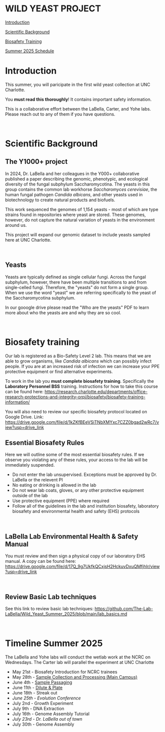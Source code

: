 # WILD YEAST PROJECT

[Introduction](#Introduction)

[Scientific Background](#Scientific-Background)

[Biosafety Training](#Biosafety-training)

[Summer 2025 Schedule](#Timeline-Summer-2025)

# Introduction

This summer, you will paricipate in the first wild yeast collection at UNC Charlotte. 

You **must read this thoroughly**! It contains important safety information. 

This is a collaborative effort between the LaBella, Carter, and Yohe labs. Please reach out to any of them if you have questions. 

&nbsp;
&nbsp;

# Scientific Background

## The Y1000+ project
In 2024, Dr. LaBella and her colleagues in the Y000+ collaborative published a paper describing the genomic, phenotypic, and ecological diversity of the fungal subphylum Saccharomycotina. The yeasts in this group contains the common lab workhorse _Saccharomyces cerevisiae_, the human fungal pathogen _Candida albicans_, and other yeasts used in biotechnology to create natural products and biofuels. 

This work sequenced the genomes of 1,154 yeasts - most of which are type strains found in repositories where yeast are stored. These genomes, however, do not capture the natural variation of yeasts in the environment around us. 

This project will expand our genomic dataset to include yeasts sampled here at UNC Charlotte.

&nbsp;
&nbsp;

## Yeasts

Yeasts are typically defined as single cellular fungi. Across the fungal subphylum, however, there have been multiple transitions to and from single-celled fungi. Therefore, the "yeasts" do not form a single group. When we use the word "yeast" we are referring specifically to the yeast of the Saccharomycotina subphylum. 

In our gooogle drive please read the "Who are the yeasts" PDF to learn more about who the yeasts are and why they are so cool. 

&nbsp;
&nbsp;

# Biosafety training

Our lab is registered as a Bio-Safety Level 2 lab. This means that we are able to grow organisms, like _Candida albicans_ which can possibly infect people. If you are at an increased risk of infection we can increase your PPE protective equipment or find alternative experiments. 

To work in the lab you **must complete biosafety training**. Specifically the **Laboratory Personnel BSS** training. Instructions for how to take this course can be found here: https://research.charlotte.edu/departments/office-research-protections-and-integrity-orpi/biosafety/biosafety-training-information/

You will also need to review our specific biosafety protocol located on Google Drive. Link: https://drive.google.com/file/d/1kZKfBEeVSiTNbXMYxc7CZZ0bgad2wRc7/view?usp=drive_link 

## Essential Biosafety Rules

Here we will outline some of the most essential biosafety rules. If we observe you violating any of these rules, your access to the lab will be immediately suspended. 

- Do not enter the lab unsupervised. Exceptions must be approved by Dr. LaBella or the relevent PI
- No eating or drinking is allowed in the lab
- Do not wear lab coats, gloves, or any other protective equipment outside of the lab
- Use protective equipment (PPE) where required
- Follow all of the guidelines in the lab and institution biosafety, laboratory biosafety and environmental health and safety (EHS) protocols

&nbsp;
&nbsp;

## LaBella Lab Environmental Health & Safety Manual 

You must review and then sign a physical copy of our laboratory EHS manual. A copy can be found here: https://drive.google.com/file/d/17Q_9g7UkfkQCxjsH2HckuvDxuQMfjhIr/view?usp=drive_link 

&nbsp;
&nbsp; 

## Review Basic Lab techniques

See this link to review basic lab techniques: https://github.com/The-Lab-LaBella/Wild_Yeast_Summer_2025/blob/main/lab_basics.md

&nbsp;
&nbsp;

# Timeline Summer 2025

The LaBella and Yohe labs will conduct the wetlab work at the NCRC on Wednesdays. The Carter lab will parallel the experiment at UNC Charlotte

* May 21st - Biosafety Introduction for NCRC trainees
* May 28th - [Sample Collection and Processing (Main Campus)](https://github.com/The-Lab-LaBella/Wild_Yeast_Summer_2025/blob/main/Sampling_Day.md)
* June 4th - [Sample Passaging](https://github.com/The-Lab-LaBella/Wild_Yeast_Summer_2025/blob/main/Sample_Passaging.md)
* June 11th - [Dilute & Plate ](https://github.com/The-Lab-LaBella/Wild_Yeast_Summer_2025/blob/main/dilute_and_plate.md)
* June 18th - Streak out
* _June 25th - Evolution Conference_
* July 2nd - Growth Experiment
* July 9th - DNA Extraction 
* July 16th - Genome Assembly Tutorial
* _July 23rd - Dr. LaBella out of town_
* July 30th - Genome Assembly

